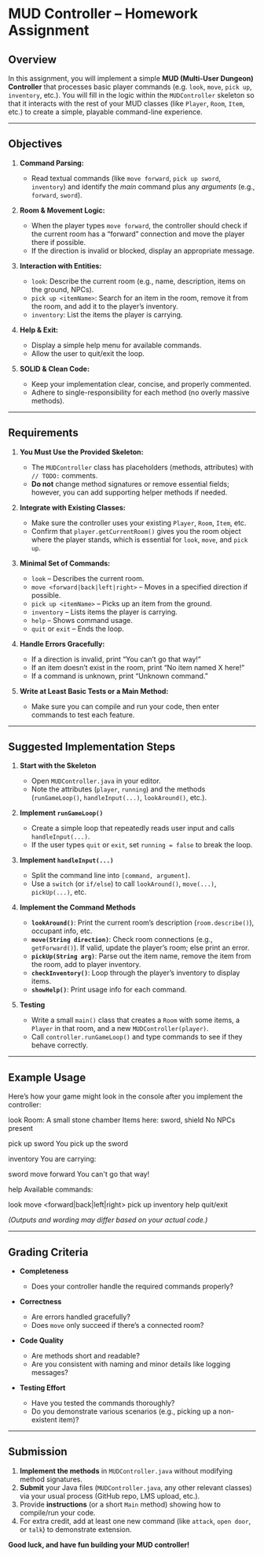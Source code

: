 # MUD Controller – Homework Assignment

## Overview

In this assignment, you will implement a simple **MUD (Multi-User Dungeon) Controller** that processes basic player commands (e.g. `look`, `move`, `pick up`, `inventory`, etc.). You will fill in the logic within the `MUDController` skeleton so that it interacts with the rest of your MUD classes (like `Player`, `Room`, `Item`, etc.) to create a simple, playable command-line experience.

---

## Objectives

1. **Command Parsing:**  
   - Read textual commands (like `move forward`, `pick up sword`, `inventory`) and identify the _main_ command plus any _arguments_ (e.g., `forward`, `sword`).

2. **Room & Movement Logic:**  
   - When the player types `move forward`, the controller should check if the current room has a “forward” connection and move the player there if possible.  
   - If the direction is invalid or blocked, display an appropriate message.

3. **Interaction with Entities:**  
   - `look`: Describe the current room (e.g., name, description, items on the ground, NPCs).  
   - `pick up <itemName>`: Search for an item in the room, remove it from the room, and add it to the player’s inventory.  
   - `inventory`: List the items the player is carrying.

4. **Help & Exit:**  
   - Display a simple help menu for available commands.  
   - Allow the user to quit/exit the loop.

5. **SOLID & Clean Code:**  
   - Keep your implementation clear, concise, and properly commented.  
   - Adhere to single-responsibility for each method (no overly massive methods).

---

## Requirements

1. **You Must Use the Provided Skeleton:**  
   - The `MUDController` class has placeholders (methods, attributes) with `// TODO:` comments.  
   - **Do not** change method signatures or remove essential fields; however, you can add supporting helper methods if needed.

2. **Integrate with Existing Classes:**  
   - Make sure the controller uses your existing `Player`, `Room`, `Item`, etc.  
   - Confirm that `player.getCurrentRoom()` gives you the room object where the player stands, which is essential for `look`, `move`, and `pick up`.

3. **Minimal Set of Commands:**  
   - `look` – Describes the current room.  
   - `move <forward|back|left|right>` – Moves in a specified direction if possible.  
   - `pick up <itemName>` – Picks up an item from the ground.  
   - `inventory` – Lists items the player is carrying.  
   - `help` – Shows command usage.  
   - `quit` or `exit` – Ends the loop.

4. **Handle Errors Gracefully:**  
   - If a direction is invalid, print “You can’t go that way!”  
   - If an item doesn’t exist in the room, print “No item named X here!”  
   - If a command is unknown, print “Unknown command.”

5. **Write at Least Basic Tests or a Main Method:**  
   - Make sure you can compile and run your code, then enter commands to test each feature.

---

## Suggested Implementation Steps

1. **Start with the Skeleton**  
   - Open `MUDController.java` in your editor.  
   - Note the attributes (`player`, `running`) and the methods (`runGameLoop()`, `handleInput(...)`, `lookAround()`, etc.).

2. **Implement `runGameLoop()`**  
   - Create a simple loop that repeatedly reads user input and calls `handleInput(...)`.  
   - If the user types `quit` or `exit`, set `running = false` to break the loop.

3. **Implement `handleInput(...)`**  
   - Split the command line into `[command, argument]`.  
   - Use a `switch` (or `if/else`) to call `lookAround()`, `move(...)`, `pickUp(...)`, etc.

4. **Implement the Command Methods**  
   - **`lookAround()`**: Print the current room’s description (`room.describe()`), occupant info, etc.  
   - **`move(String direction)`**: Check room connections (e.g., `getForward()`). If valid, update the player’s room; else print an error.  
   - **`pickUp(String arg)`**: Parse out the item name, remove the item from the room, add to player inventory.  
   - **`checkInventory()`**: Loop through the player’s inventory to display items.  
   - **`showHelp()`**: Print usage info for each command.

5. **Testing**  
   - Write a small `main()` class that creates a `Room` with some items, a `Player` in that room, and a new `MUDController(player)`.  
   - Call `controller.runGameLoop()` and type commands to see if they behave correctly.

---

## Example Usage

Here’s how your game might look in the console after you implement the controller:

look Room: A small stone chamber Items here: sword, shield No NPCs present

pick up sword You pick up the sword

inventory You are carrying:

sword
move forward You can't go that way!

help Available commands:

look
move <forward|back|left|right>
pick up <itemName>
inventory
help
quit/exit


*(Outputs and wording may differ based on your actual code.)*

---

## Grading Criteria

- **Completeness**  
  - Does your controller handle the required commands properly?

- **Correctness**  
  - Are errors handled gracefully?  
  - Does `move` only succeed if there’s a connected room?

- **Code Quality**  
  - Are methods short and readable?  
  - Are you consistent with naming and minor details like logging messages?

- **Testing Effort**  
  - Have you tested the commands thoroughly?  
  - Do you demonstrate various scenarios (e.g., picking up a non-existent item)?

---

## Submission

1. **Implement the methods** in `MUDController.java` without modifying method signatures.  
2. **Submit** your Java files (`MUDController.java`, any other relevant classes) via your usual process (GitHub repo, LMS upload, etc.).  
3. Provide **instructions** (or a short `Main` method) showing how to compile/run your code.  
4. For extra credit, add at least one new command (like `attack`, `open door`, or `talk`) to demonstrate extension.

**Good luck, and have fun building your MUD controller!**
